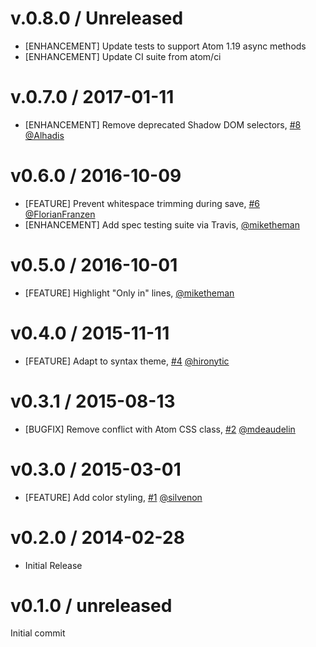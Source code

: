 # v.0.8.0 / Unreleased

* [ENHANCEMENT] Update tests to support Atom 1.19 async methods
* [ENHANCEMENT] Update CI suite from atom/ci

# v.0.7.0 / 2017-01-11

* [ENHANCEMENT] Remove deprecated Shadow DOM selectors, [#8][] [@Alhadis][]

# v0.6.0 / 2016-10-09

* [FEATURE] Prevent whitespace trimming during save, [#6][] [@FlorianFranzen][]
* [ENHANCEMENT] Add spec testing suite via Travis, [@miketheman][]

# v0.5.0 / 2016-10-01

* [FEATURE] Highlight "Only in" lines, [@miketheman][]

# v0.4.0 / 2015-11-11

* [FEATURE] Adapt to syntax theme, [#4][] [@hironytic][]

# v0.3.1 / 2015-08-13

* [BUGFIX] Remove conflict with Atom CSS class, [#2][] [@mdeaudelin][]

# v0.3.0 / 2015-03-01

* [FEATURE] Add color styling, [#1][] [@silvenon][]

# v0.2.0 / 2014-02-28

* Initial Release

# v0.1.0 / unreleased

Initial commit

<!--- The following link definition list is generated by PimpMyChangelog --->
[#1]: https://github.com/miketheman/language-diff/issues/1
[#2]: https://github.com/miketheman/language-diff/issues/2
[#4]: https://github.com/miketheman/language-diff/issues/4
[#6]: https://github.com/miketheman/language-diff/issues/6
[#8]: https://github.com/miketheman/language-diff/issues/8
[@Alhadis]: https://github.com/Alhadis
[@FlorianFranzen]: https://github.com/FlorianFranzen
[@hironytic]: https://github.com/hironytic
[@mdeaudelin]: https://github.com/mdeaudelin
[@miketheman]: https://github.com/miketheman
[@silvenon]: https://github.com/silvenon
